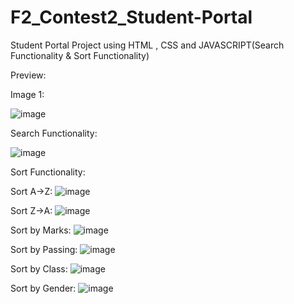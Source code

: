 # F2_Contest2_Student-Portal

Student Portal Project using HTML , CSS and JAVASCRIPT(Search Functionality & Sort Functionality)

Preview:

Image 1:

![image](https://github.com/Jeba3210/F2_Contest2_Student-Portal/assets/137270674/90da6ab9-57a8-4e48-a2f1-6561114fe15b)

Search Functionality:

![image](https://github.com/Jeba3210/F2_Contest2_Student-Portal/assets/137270674/a2610dc8-4106-4cab-a539-2276c32887f9)

Sort Functionality:

Sort A->Z:
![image](https://github.com/Jeba3210/F2_Contest2_Student-Portal/assets/137270674/caed97fc-5aea-4766-9de2-802308e79310)

Sort Z->A:
![image](https://github.com/Jeba3210/F2_Contest2_Student-Portal/assets/137270674/e89fc908-7b35-4446-9980-de8ccea590ce)

Sort by Marks:
![image](https://github.com/Jeba3210/F2_Contest2_Student-Portal/assets/137270674/713b1cc6-530d-416e-a85d-b754ebd5cc52)


Sort by Passing:
![image](https://github.com/Jeba3210/F2_Contest2_Student-Portal/assets/137270674/0ddd8dc3-3a4f-477c-bc8d-b45c815bc84d)


Sort by Class:
![image](https://github.com/Jeba3210/F2_Contest2_Student-Portal/assets/137270674/9e0c3f4d-1070-4b4f-9f74-596adeb7c4b6)



Sort by Gender:
![image](https://github.com/Jeba3210/F2_Contest2_Student-Portal/assets/137270674/45738aa8-c717-4fbe-99ca-5d3e03068d19)



